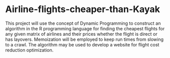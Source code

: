# Airline-flights-cheaper-than-Kayak

This project will use the concept of Dynamic Programming to construct an algorithm in the R programming language for finding the cheapest flights for any given matrix of airlines and their prices whether the flight is direct or has layovers.  Memoization will be employed to keep run times from slowing to a crawl.  The algorithm may be used to develop a website for flight cost reduction optimization.  
